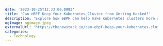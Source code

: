 ```yaml
---
date: '2023-10-25T12:33:00.000Z'
title: 'Can eBPF Keep Your Kubernetes Cluster from Getting Hacked?'
description: 'Explore how eBPF can help make Kubernetes clusters more secure and less likely to be hacked'
ogImage: ogimage.jpeg
externalUrl: 'https://thenewstack.io/can-ebpf-keep-your-kubernetes-cluster-from-getting-hacked/'
categories:
  - Technology
---
```

